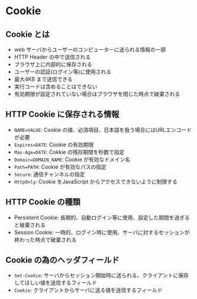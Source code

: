 # Cookie

## Cookie とは

* web サーバからユーザーのコンピューターに送られる情報の一部
* HTTP Header の中で送信される
* ブラウザ上に内部的に保存される
* ユーザーの認証(ログイン等)に使用される
* 最大4KB まで送信できる
* 実行コードは含めることはできない
* 有効期限が設定されていない場合はブラウザを閉じた時点で破棄される

## HTTP Cookie に保存される情報

* `NAME=VALUE`: Cookie の値、必須項目、日本語を扱う場合にはURLエンコードが必要
* `Expires=DATE`: Cookie の有効期限
* `Max-Age=DATE`: Cokkie の残存期間を秒数で指定
* `Domain=DOMAIN_NAME`: Cookie が有効なドメイン名
* `Path=PATH`: Cookie が有効なパスの指定
* `Secure`: 通信チャンネルの指定
* `HttpOnly`: Cookie をJavaScript からアクセスできないように制限する

## HTTP Cookie の種類

* Persistent Cookie: 長期的、自動ログイン等に使用、設定した期間を過ぎると破棄される
* Session Cookie: 一時的、ログイン時に使用、サーバに対するセッションが終わった時点で破棄される

## Cookie の為のヘッダフィールド

* `Set-Cookie`: サーバからセッション開始時に送られる、クライアントに保存してほしい値を送信するフィールド
* `Cookie`: クライアントからサーバに送る値を送信するフィールド
